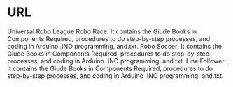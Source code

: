 # URL
Universal Robo League
Robo Race:
          It contains the Giude Books in Components Required, procedures to do step-by-step processes, and coding in Arduino .INO programming, and.txt.
Robo Soccer:
          It contains the Giude Books in Components Required, procedures to do step-by-step processes, and coding in Arduino .INO programming, and.txt.
Line Follower:
          It contains the Giude Books in Components Required, procedures to do step-by-step processes, and coding in Arduino .INO programming, and.txt.
